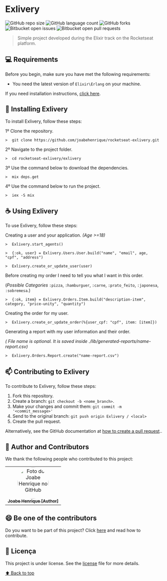 # Exlivery

![GitHub repo size](https://img.shields.io/github/repo-size/joabehenrique/rocketseat-exlivery?style=flat)
![GitHub language count](https://img.shields.io/github/languages/count/joabehenrique/rocketseat-exlivery?style=flat)
![GitHub forks](https://img.shields.io/github/forks/joabehenrique/rocketseat-exlivery?style=flat)
![Bitbucket open issues](https://img.shields.io/bitbucket/issues/joabehenrique/rocketseat-exlivery?style=flat)
![Bitbucket open pull requests](https://img.shields.io/bitbucket/pr-raw/joabehenrique/rocketseat-exlivery?style=flat)

> Simple project developed during the Elixir track on the Rocketseat platform.

## 💻 Requirements

Before you begin, make sure you have met the following requirements:

- You need the latest version of `Elixir\Erlang` on your machine.

If you need installation instructions, [click here]("https://elixir-lang.org/install.html").

## 🚀 Installing Exlivery

To install Exlivery, follow these steps:

1º Clone the repository.

```
>  git clone https://github.com/joabehenrique/rocketseat-exlivery.git
```

2º Navigate to the project folder.

```
>  cd rocketseat-exlivery/exlivery
```

3º Use the command below to download the dependencies.

```
>  mix deps.get
```

4º Use the command below to run the project.

```
>  iex -S mix
```

## ☕ Using Exlivery

To use Exlivery, follow these steps:

Creating a user and your application. _(Age >=18)_

```
>  Exlivery.start_agents()
```

```
>  {:ok, user} = Exlivery.Users.User.build("name", "email", age, "cpf", "address")

>  Exlivery.create_or_update_user(user)
```

Before creating my order I need to tell you what I want in this order.

(_Possible Categories_ `:pizza`, `:hamburguer`, `:carne`, `:prato_feito`, `:japonesa`, `:sobremesa`.)

```
>  {:ok, item} = Exlivery.Orders.Item.build("description-item", category, "price-unity", "quantity")
```

Creating the order for my user.

```
>  Exlivery.create_or_update_order(%{user_cpf: "cpf", item: [item]})
```

Generating a report with my user information and their order.

_( File name is optional. It is saved inside ./lib/generated-reports/name-report.csv)_

```
>  Exlivery.Orders.Report.create("name-report.csv")
```

## 📫 Contributing to Exlivery

To contribute to Exlivery, follow these steps:

1. Fork this repository.
2. Create a branch: `git checkout -b <nome_branch>`.
3. Make your changes and commit them: `git commit -m '<commit_message>'`
4. Send to the original branch: `git push origin Exlivery / <local>`
5. Create the pull request.

Alternatively, see the GitHub documentation at [how to create a pull request](https://help.github.com/en/github/collaborating-with-issues-and-pull-requests/creating-a-pull-request)..

## 🤝 Author and Contributors

We thank the following people who contributed to this project:

<table>
  <tr>
    <td align="center">
      <a href="#">
        <img src="https://avatars3.githubusercontent.com/u/64988299" width="100px" style="border-radius: 90px" alt="Foto do Joabe Henrique no GitHub"/><br>
        <sub>
          <b>Joabe Henrique [Author]</b>
        </sub>
      </a>
    </td>
  </tr>
</table>

## 😄 Be one of the contributors<br>

Do you want to be part of this project? Click [here]("https://github.com/joabehenrique/rocketseat-exlivery/blob/master/exlivery/CONTRIBUTING.md") and read how to contribute.

## 📝 Licença

This project is under license. See the [license]("https://github.com/joabehenrique/rocketseat-exlivery/blob/master/exlivery/LICENSE.md) file for more details.

[⬆ Back to top](#Exlivery)<br>
